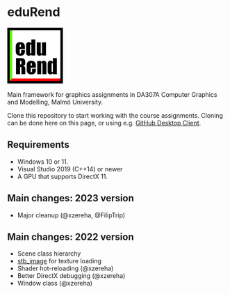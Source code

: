 # eduRend
![eduRend](EDU_2d_s.png)

Main framework for graphics assignments in DA307A Computer Graphics and Modelling, Malmö University.

Clone this repository to start working with the course assignments. Cloning can be done here on this page, or using e.g. [GitHub Desktop Client](https://desktop.github.com/).

## Requirements
- Windows 10 or 11.
- Visual Studio 2019 (C++14) or newer
- A GPU that supports DirectX 11.

## Main changes: 2023 version
- Major cleanup (@xzereha, @FilipTrip)

## Main changes: 2022 version
- Scene class hierarchy
- [stb_image](https://github.com/nothings/stb) for texture loading
- Shader hot-reloading (@xzereha)
- Better DirectX debugging (@xzereha)
- Window class (@xzereha)

